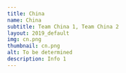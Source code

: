 ```yaml
---
title: China
name: China
subtitle: Team China 1, Team China 2
layout: 2019_default
img: cn.png
thumbnail: cn.png
alt: To be determined
description: Info 1
---
```

